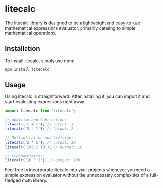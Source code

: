 # litecalc

The litecalc library is designed to be a lightweight and easy-to-use mathematical expressions evaluator, primarily catering to simple mathematical operations.

## Installation

To install litecalc, simply use npm:

```bash
npm install litecalc
```

## Usage

Using litecalc is straightforward. After installing it, you can import it and start evaluating expressions right away.

```typescript
import litecalc from 'litecalc';

// Addition and Subtraction:
litecalc('1 + 1'); // Output: 2
litecalc('3 - 1'); // Output: 2

// Multiplication and Division:
litecalc('2 * 5'); // Output: 10
litecalc('100 / 10'); // Output: 10

// Exponentiation:
litecalc('10 ^ 2'); // Output: 100
```

Feel free to incorporate litecalc into your projects whenever you need a simple expression evaluator without the unnecessary complexities of a full-fledged math library.
